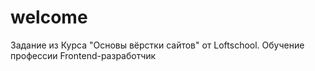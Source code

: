 # welcome
Задание из Курса "Основы вёрстки сайтов" от Loftschool. 
Обучение профессии Frontend-разработчик
